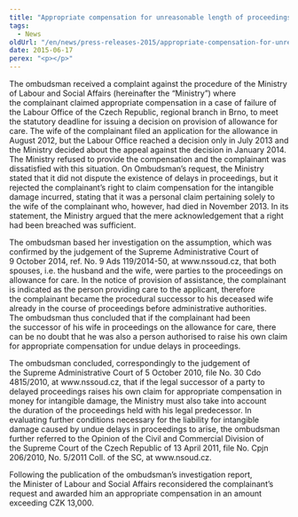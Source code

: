 ```yaml
---
title: "Appropriate compensation for unreasonable length of proceedings"
tags:
  - News
oldUrl: "/en/news/press-releases-2015/appropriate-compensation-for-unreasonable-length-of-proceedings/"
date: 2015-06-17
perex: "<p></p>"
---
```


<!-- imported from the old website -->

<p>The ombudsman received a complaint against the procedure of the Ministry of Labour and Social Affairs (hereinafter the “Ministry”) where the complainant claimed appropriate compensation in a case of failure of the Labour Office of the Czech Republic, regional branch in Brno, to meet the statutory deadline for issuing a decision on provision of allowance for care. The wife of the complainant filed an application for the allowance in August 2012, but the Labour Office reached a decision only in July 2013 and the Ministry decided about the appeal against the decision in January 2014. The Ministry refused to provide the compensation and the complainant was dissatisfied with this situation. On Ombudsman’s request, the Ministry stated that it did not dispute the existence of delays in proceedings, but it rejected the complainant’s right to claim compensation for the intangible damage incurred, stating that it was a personal claim pertaining solely to the wife of the complainant who, however, had died in November 2013. In its statement, the Ministry argued that the mere acknowledgement that a right had been breached was sufficient.</p><p>The ombudsman based her investigation on the assumption, which was confirmed by the judgement of the Supreme Administrative Court of 9 October 2014, ref. No. 9 Ads 119/2014-50, at www.nssoud.cz, that both spouses, i.e. the husband and the wife, were parties to the proceedings on allowance for care. In the notice of provision of assistance, the complainant is indicated as the person providing care to the applicant, therefore the complainant became the procedural successor to his deceased wife already in the course of proceedings before administrative authorities. The ombudsman thus concluded that if the complainant had been the successor of his wife in proceedings on the allowance for care, there can be no doubt that he was also a person authorised to raise his own claim for appropriate compensation for undue delays in proceedings.</p><p>The ombudsman concluded, correspondingly to the judgement of the Supreme Administrative Court of 5 October 2010, file No. 30 Cdo 4815/2010, at www.nssoud.cz, that if the legal successor of a party to delayed proceedings raises his own claim for appropriate compensation in money for intangible damage, the Ministry must also take into account the duration of the proceedings held with his legal predecessor. In evaluating further conditions necessary for the liability for intangible damage caused by undue delays in proceedings to arise, the ombudsman further referred to the Opinion of the Civil and Commercial Division of the Supreme Court of the Czech Republic of 13 April 2011, file No. Cpjn 206/2010, No. 5/2011 Coll. of the SC, at www.nsoud.cz.</p><p>Following the publication of the ombudsman’s investigation report, the Minister of Labour and Social Affairs reconsidered the complainant’s request and awarded him an appropriate compensation in an amount exceeding CZK 13,000.</p>
